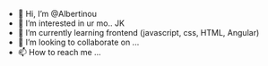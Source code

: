- 👋 Hi, I’m @Albertinou
- 👀 I’m interested in ur mo.. JK
- 🌱 I’m currently learning frontend (javascript, css, HTML, Angular)
- 💞️ I’m looking to collaborate on ...
- 📫 How to reach me ...

<!---
Albertinou/Albertinou is a ✨ special ✨ repository because its `README.md` (this file) appears on your GitHub profile.
You can click the Preview link to take a look at your changes.
--->
